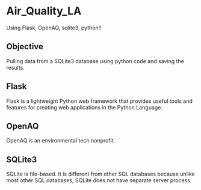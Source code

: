 # Air_Quality_LA

Using Flask, OpenAQ, sqlite3, python!!


## Objective

Pulling data from a SQLite3 database using python code and saving the results. 

## Flask

Flask is a lightweight Python web framework that provides useful tools and features for creating web applications in the Python Language.

## OpenAQ

OpenAQ is an environmental tech nonprofit.

## SQLite3

SQLite is file-based. It is different from other SQL databases because unlike most other SQL databases, SQLite does not have separate server process. 
